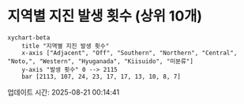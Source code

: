 # 지역별 지진 발생 횟수 (상위 10개)

```mermaid
xychart-beta
    title "지역별 지진 발생 횟수"
    x-axis ["Adjacent", "Off", "Southern", "Northern", "Central", "Noto,", "Western", "Hyuganada", "Kiisuido", "미분류"]
    y-axis "발생 횟수" 0 --> 2115
    bar [2113, 107, 24, 23, 17, 17, 13, 10, 8, 7]
```

업데이트 시간: 2025-08-21 00:14:41
